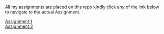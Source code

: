 All my assignments are placed on this repo kindly click any of the link below to navigate to the actual Assignment.
<br>
<!doctype html>
<html>
  <body>
<a href="Software assignment 1.html"> Assignment 1</a><br>
<a href="assignment day2">Assignment 2</a>
</body>
</html>
